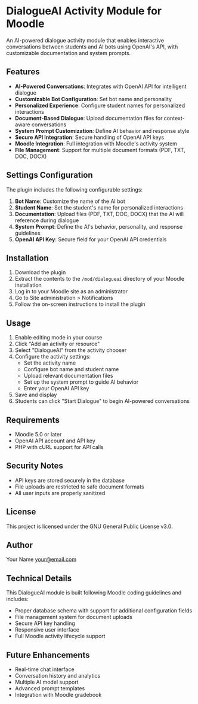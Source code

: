 # DialogueAI Activity Module for Moodle

An AI-powered dialogue activity module that enables interactive conversations between students and AI bots using OpenAI's API, with customizable documentation and system prompts.

## Features

- **AI-Powered Conversations**: Integrates with OpenAI API for intelligent dialogue
- **Customizable Bot Configuration**: Set bot name and personality
- **Personalized Experience**: Configure student names for personalized interactions
- **Document-Based Dialogue**: Upload documentation files for context-aware conversations
- **System Prompt Customization**: Define AI behavior and response style
- **Secure API Integration**: Secure handling of OpenAI API keys
- **Moodle Integration**: Full integration with Moodle's activity system
- **File Management**: Support for multiple document formats (PDF, TXT, DOC, DOCX)

## Settings Configuration

The plugin includes the following configurable settings:

1. **Bot Name**: Customize the name of the AI bot
2. **Student Name**: Set the student's name for personalized interactions
3. **Documentation**: Upload files (PDF, TXT, DOC, DOCX) that the AI will reference during dialogue
4. **System Prompt**: Define the AI's behavior, personality, and response guidelines
5. **OpenAI API Key**: Secure field for your OpenAI API credentials

## Installation

1. Download the plugin
2. Extract the contents to the `/mod/dialogueai` directory of your Moodle installation
3. Log in to your Moodle site as an administrator
4. Go to Site administration > Notifications
5. Follow the on-screen instructions to install the plugin

## Usage

1. Enable editing mode in your course
2. Click "Add an activity or resource"
3. Select "DialogueAI" from the activity chooser
4. Configure the activity settings:
   - Set the activity name
   - Configure bot name and student name
   - Upload relevant documentation files
   - Set up the system prompt to guide AI behavior
   - Enter your OpenAI API key
5. Save and display
6. Students can click "Start Dialogue" to begin AI-powered conversations

## Requirements

- Moodle 5.0 or later
- OpenAI API account and API key
- PHP with cURL support for API calls

## Security Notes

- API keys are stored securely in the database
- File uploads are restricted to safe document formats
- All user inputs are properly sanitized

## License

This project is licensed under the GNU General Public License v3.0.

## Author

Your Name <your@email.com>

## Technical Details

This DialogueAI module is built following Moodle coding guidelines and includes:
- Proper database schema with support for additional configuration fields
- File management system for document uploads
- Secure API key handling
- Responsive user interface
- Full Moodle activity lifecycle support

## Future Enhancements

- Real-time chat interface
- Conversation history and analytics
- Multiple AI model support
- Advanced prompt templates
- Integration with Moodle gradebook
